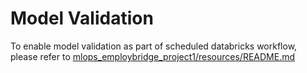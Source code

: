 # Model Validation
To enable model validation as part of scheduled databricks workflow, please refer to [mlops_employbridge_project1/resources/README.md](../resources/README.md)
